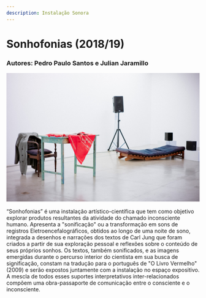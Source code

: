 ```yaml
---
description: Instalação Sonora
---
```


# Sonhofonias \(2018/19\)

### Autores: Pedro Paulo Santos e Julian Jaramillo

![](../../../../../.gitbook/assets/sonhofonias-instalac-a-o_e_performance.jpg)

“Sonhofonias” é uma instalação artístico-científica que tem como objetivo explorar produtos resultantes da atividade do chamado inconsciente humano. Apresenta a "sonificação" ou a transformação em sons de registros Eletroencefalográficos, obtidos ao longo de uma noite de sono, integrada a desenhos e narrações dos textos de Carl Jung que foram criados a partir de sua exploração pessoal e reflexões sobre o conteúdo de seus próprios sonhos. Os textos, também sonificados, e as imagens emergidas durante o percurso interior do cientista em sua busca de significação, constam na tradução para o português de "O Livro Vermelho" \(2009\) e serão expostos juntamente com a instalação no espaço expositivo. A mescla de todos esses suportes interpretativos inter-relacionados compõem uma obra-passaporte de comunicação entre o consciente e o inconsciente.

